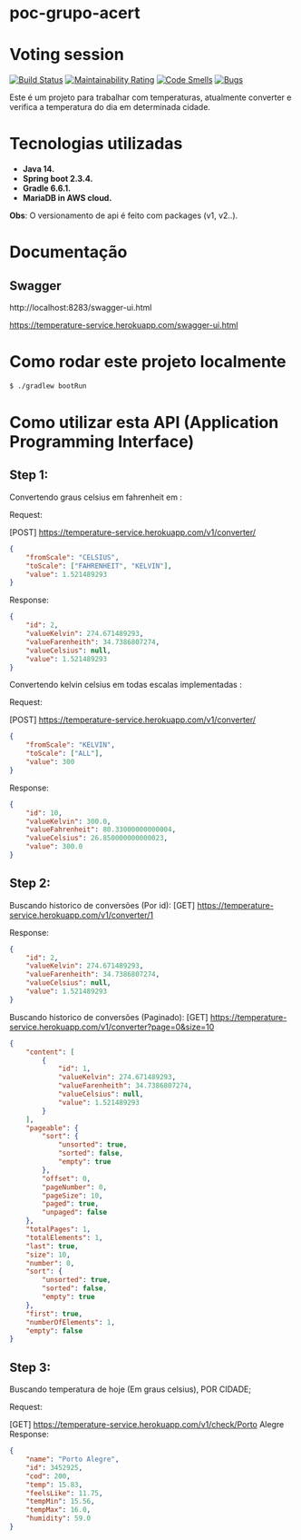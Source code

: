# poc-grupo-acert

# Voting session
[![Build Status](https://travis-ci.org/alexdefreitas99/voting-sessions.svg?branch=master)](https://travis-ci.org/alexdefreitas99/voting-sessions)
[![Maintainability Rating](https://sonarcloud.io/api/project_badges/measure?project=alexdefreitas99_voting-sessions&metric=sqale_rating)](https://sonarcloud.io/dashboard?id=alexdefreitas99_voting-sessions)
[![Code Smells](https://sonarcloud.io/api/project_badges/measure?project=alexdefreitas99_voting-sessions&metric=code_smells)](https://sonarcloud.io/dashboard?id=alexdefreitas99_voting-sessions)
[![Bugs](https://sonarcloud.io/api/project_badges/measure?project=alexdefreitas99_voting-sessions&metric=bugs)](https://sonarcloud.io/dashboard?id=alexdefreitas99_voting-sessions)

Este é um projeto para trabalhar com temperaturas, atualmente converter e verifica a temperatura do dia em determinada cidade.

# Tecnologias utilizadas
- **Java 14.** 
- **Spring boot 2.3.4.**
- **Gradle 6.6.1.**
- **MariaDB in AWS cloud.**

**Obs**: O versionamento de api é feito com packages (v1, v2..).

# Documentação
## Swagger
http://localhost:8283/swagger-ui.html

https://temperature-service.herokuapp.com/swagger-ui.html

# Como rodar este projeto localmente
```bash
$ ./gradlew bootRun
```

# Como utilizar esta API (Application Programming Interface)
## Step 1: 
Convertendo graus celsius em fahrenheit em : 

Request:

[POST] https://temperature-service.herokuapp.com/v1/converter/
```json
{
    "fromScale": "CELSIUS",
    "toScale": ["FAHRENHEIT", "KELVIN"],
    "value": 1.521489293
}
```
Response: 
```json
{
    "id": 2,
    "valueKelvin": 274.671489293,
    "valueFarenheith": 34.7386807274,
    "valueCelsius": null,
    "value": 1.521489293
}
```

Convertendo kelvin celsius em todas escalas implementadas : 

Request:

[POST] https://temperature-service.herokuapp.com/v1/converter/
```json
{
    "fromScale": "KELVIN",
    "toScale": ["ALL"],
    "value": 300
}
```
Response: 
```json
{
    "id": 10,
    "valueKelvin": 300.0,
    "valueFahrenheit": 80.33000000000004,
    "valueCelsius": 26.850000000000023,
    "value": 300.0
}
```
## Step 2:
Buscando historico de conversões (Por id):
[GET] https://temperature-service.herokuapp.com/v1/converter/1

Response: 
```json
{
    "id": 2,
    "valueKelvin": 274.671489293,
    "valueFarenheith": 34.7386807274,
    "valueCelsius": null,
    "value": 1.521489293
}
```

Buscando historico de conversões (Paginado):
[GET] https://temperature-service.herokuapp.com/v1/converter?page=0&size=10
```json
{
    "content": [
        {
            "id": 1,
            "valueKelvin": 274.671489293,
            "valueFarenheith": 34.7386807274,
            "valueCelsius": null,
            "value": 1.521489293
        }
    ],
    "pageable": {
        "sort": {
            "unsorted": true,
            "sorted": false,
            "empty": true
        },
        "offset": 0,
        "pageNumber": 0,
        "pageSize": 10,
        "paged": true,
        "unpaged": false
    },
    "totalPages": 1,
    "totalElements": 1,
    "last": true,
    "size": 10,
    "number": 0,
    "sort": {
        "unsorted": true,
        "sorted": false,
        "empty": true
    },
    "first": true,
    "numberOfElements": 1,
    "empty": false
}
```

## Step 3:
Buscando temperatura de hoje (Em graus celsius), POR CIDADE;

Request:

[GET] https://temperature-service.herokuapp.com/v1/check/Porto Alegre
Response: 
```json
{
    "name": "Porto Alegre",
    "id": 3452925,
    "cod": 200,
    "temp": 15.83,
    "feelsLike": 11.75,
    "tempMin": 15.56,
    "tempMax": 16.0,
    "humidity": 59.0
}
```